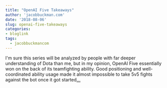 ```yaml
---
title: "OpenAI Five Takeaways"
author: 'jacobbuckman.com'
date: '2018-08-06'
slug: openai-five-takeaways
categories:
- bloglink
tags:
  - jacobbuckmancom
---
```


I'm sure this series will be analyzed by people with far deeper understanding of Dota than me, but in my opinion, OpenAI Five essentially won on the back of its teamfighting ability. Good positioning and well-coordinated ability usage made it almost impossible to take 5v5 fights against the bot once it got started[... <i class="fas fa-external-link-alt"></i>](https://jacobbuckman.com/post/openaifive-takeaways/)

